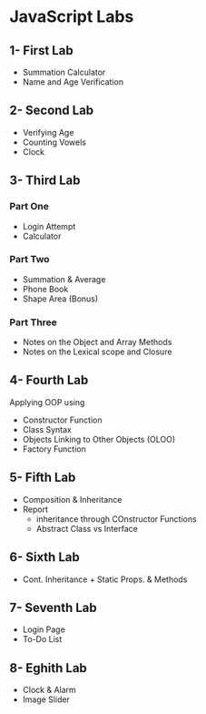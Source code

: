 # JavaScript Labs

## 1- First Lab

- Summation Calculator
- Name and Age Verification

## 2- Second Lab

- Verifying Age
- Counting Vowels
- Clock

## 3- Third Lab

### Part One

- Login Attempt
- Calculator

### Part Two

- Summation & Average
- Phone Book
- Shape Area (Bonus)

### Part Three

- Notes on the Object and Array Methods
- Notes on the Lexical scope and Closure

## 4- Fourth Lab

Applying OOP using

- Constructor Function
- Class Syntax
- Objects Linking to Other Objects (OLOO)
- Factory Function

## 5- Fifth Lab

- Composition & Inheritance
- Report
  - inheritance through COnstructor Functions
  - Abstract Class vs Interface

## 6- Sixth Lab

- Cont. Inheritance + Static Props. & Methods

## 7- Seventh Lab

- Login Page
- To-Do List

## 8- Eghith Lab

- Clock & Alarm
- Image Slider
